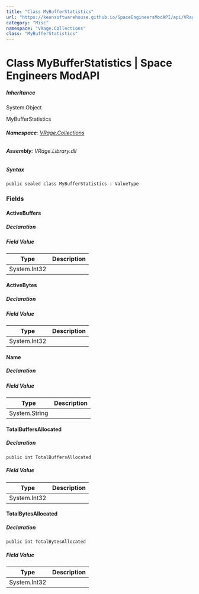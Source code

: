 ```yaml
---
title: "Class MyBufferStatistics"
url: "https://keensoftwarehouse.github.io/SpaceEngineersModAPI/api/VRage.Collections.MyBufferStatistics.html"
category: "Misc"
namespace: "VRage.Collections"
class: "MyBufferStatistics"
---
```


# Class MyBufferStatistics | Space Engineers ModAPI

##### Inheritance

System.Object

MyBufferStatistics

###### **Namespace**: [VRage.Collections](https://keensoftwarehouse.github.io/SpaceEngineersModAPI/api/VRage.Collections.html)

###### **Assembly**: VRage.Library.dll

##### Syntax

```
public sealed class MyBufferStatistics : ValueType
```

### Fields

#### ActiveBuffers

##### Declaration

##### Field Value

| Type | Description |
| --- | --- |
| System.Int32 |     |

#### ActiveBytes

##### Declaration

##### Field Value

| Type | Description |
| --- | --- |
| System.Int32 |     |

#### Name

##### Declaration

##### Field Value

| Type | Description |
| --- | --- |
| System.String |     |

#### TotalBuffersAllocated

##### Declaration

```
public int TotalBuffersAllocated
```

##### Field Value

| Type | Description |
| --- | --- |
| System.Int32 |     |

#### TotalBytesAllocated

##### Declaration

```
public int TotalBytesAllocated
```

##### Field Value

| Type | Description |
| --- | --- |
| System.Int32 |     |